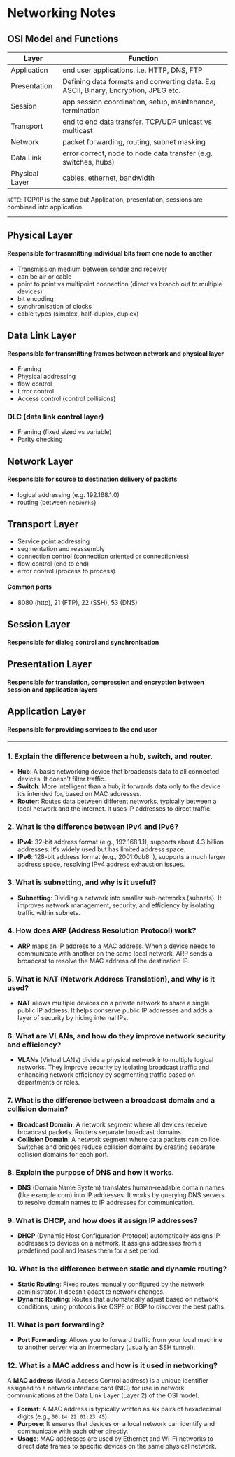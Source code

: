 # Networking Notes

## OSI Model and Functions

| Layer          | Function                                                                            |
| -------------- | ----------------------------------------------------------------------------------- |
| Application    | end user applications. i.e. HTTP, DNS, FTP                                          |
| Presentation   | Defining data formats and converting data. E.g ASCII, Binary, Encryption, JPEG etc. |
| Session        | app session coordination, setup, maintenance, termination                           |
| Transport      | end to end data transfer. TCP/UDP unicast vs multicast                              |
| Network        | packet forwarding, routing, subnet masking                                          |
| Data Link      | error correct, node to node data transfer (e.g. switches, hubs)                     |
| Physical Layer | cables, ethernet, bandwidth                                                         |

`NOTE`: TCP/IP is the same but Application, presentation, sessions are combined into application.

---

## Physical Layer

#### Responsible for trasnmitting individual bits from one node to another

- Transmission medium between sender and receiver
- can be air or cable
- point to point vs multipoint connection (direct vs branch out to multiple devices)
- bit encoding
- synchronisation of clocks
- cable types (simplex, half-duplex, duplex)

## Data Link Layer

#### Responsible for transmitting frames between network and physical layer

- Framing
- Physical addressing
- flow control
- Error control
- Access control (control collisions)

### DLC (data link control layer)

- Framing (fixed sized vs variable)
- Parity checking

## Network Layer

#### Responsible for source to destination delivery of packets

- logical addressing (e.g. 192.168.1.0)
- routing (between `networks`)

## Transport Layer

- Service point addressing
- segmentation and reassembly
- connection control (connection oriented or connectionless)
- flow control (end to end)
- error control (process to process)

#### Common ports

- 8080 (http), 21 (FTP), 22 (SSH), 53 (DNS)

## Session Layer

#### Responsible for dialog control and synchronisation

## Presentation Layer

#### Responsible for translation, compression and encryption between session and application layers

## Application Layer

#### Responsible for providing services to the end user

----
### 1. Explain the difference between a hub, switch, and router.
- **Hub**: A basic networking device that broadcasts data to all connected devices. It doesn’t filter traffic.
- **Switch**: More intelligent than a hub, it forwards data only to the device it’s intended for, based on MAC addresses.
- **Router**: Routes data between different networks, typically between a local network and the internet. It uses IP addresses to direct traffic.

### 2. What is the difference between IPv4 and IPv6?
- **IPv4**: 32-bit address format (e.g., 192.168.1.1), supports about 4.3 billion addresses. It’s widely used but has limited address space.
- **IPv6**: 128-bit address format (e.g., 2001:0db8::), supports a much larger address space, resolving IPv4 address exhaustion issues.

### 3. What is subnetting, and why is it useful?
- **Subnetting**: Dividing a network into smaller sub-networks (subnets). It improves network management, security, and efficiency by isolating traffic within subnets.

### 4. How does ARP (Address Resolution Protocol) work?
- **ARP** maps an IP address to a MAC address. When a device needs to communicate with another on the same local network, ARP sends a broadcast to resolve the MAC address of the destination IP.

### 5. What is NAT (Network Address Translation), and why is it used?
- **NAT** allows multiple devices on a private network to share a single public IP address. It helps conserve public IP addresses and adds a layer of security by hiding internal IPs.

### 6. What are VLANs, and how do they improve network security and efficiency?
- **VLANs** (Virtual LANs) divide a physical network into multiple logical networks. They improve security by isolating broadcast traffic and enhancing network efficiency by segmenting traffic based on departments or roles.

### 7. What is the difference between a broadcast domain and a collision domain?
- **Broadcast Domain**: A network segment where all devices receive broadcast packets. Routers separate broadcast domains.
- **Collision Domain**: A network segment where data packets can collide. Switches and bridges reduce collision domains by creating separate collision domains for each port.

### 8. Explain the purpose of DNS and how it works.
- **DNS** (Domain Name System) translates human-readable domain names (like example.com) into IP addresses. It works by querying DNS servers to resolve domain names to IP addresses for communication.

### 9. What is DHCP, and how does it assign IP addresses?
- **DHCP** (Dynamic Host Configuration Protocol) automatically assigns IP addresses to devices on a network. It assigns addresses from a predefined pool and leases them for a set period.

### 10. What is the difference between static and dynamic routing?
- **Static Routing**: Fixed routes manually configured by the network administrator. It doesn’t adapt to network changes.
- **Dynamic Routing**: Routes that automatically adjust based on network conditions, using protocols like OSPF or BGP to discover the best paths.

### 11. What is port forwarding?
- **Port Forwarding**: Allows you to forward traffic from your local machine to another server via an intermediary (usually an SSH tunnel).

### 12. What is a MAC address and how is it used in networking?

A **MAC address** (Media Access Control address) is a unique identifier assigned to a network interface card (NIC) for use in network communications at the Data Link Layer (Layer 2) of the OSI model.

- **Format**: A MAC address is typically written as six pairs of hexadecimal digits (e.g., `00:14:22:01:23:45`).
- **Purpose**: It ensures that devices on a local network can identify and communicate with each other directly.
- **Usage**: MAC addresses are used by Ethernet and Wi-Fi networks to direct data frames to specific devices on the same physical network. 
